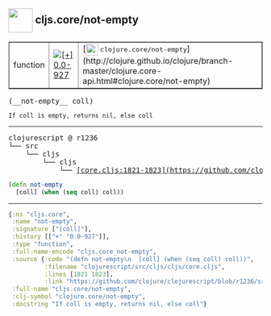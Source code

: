 ## <img width="48px" valign="middle" src="http://i.imgur.com/Hi20huC.png"> cljs.core/not-empty

 <table border="1">
<tr>
<td>function</td>
<td><a href="https://github.com/cljsinfo/api-refs/tree/0.0-927"><img valign="middle" alt="[+] 0.0-927" src="https://img.shields.io/badge/+-0.0--927-lightgrey.svg"></a> </td>
<td>
[<img height="24px" valign="middle" src="http://i.imgur.com/1GjPKvB.png"> <samp>clojure.core/not-empty</samp>](http://clojure.github.io/clojure/branch-master/clojure.core-api.html#clojure.core/not-empty)
</td>
</tr>
</table>

 <samp>
(__not-empty__ coll)<br>
</samp>

```
If coll is empty, returns nil, else coll
```

---

 <pre>
clojurescript @ r1236
└── src
    └── cljs
        └── cljs
            └── <ins>[core.cljs:1821-1823](https://github.com/clojure/clojurescript/blob/r1236/src/cljs/cljs/core.cljs#L1821-L1823)</ins>
</pre>

```clj
(defn not-empty
  [coll] (when (seq coll) coll))
```


---

```clj
{:ns "cljs.core",
 :name "not-empty",
 :signature ["[coll]"],
 :history [["+" "0.0-927"]],
 :type "function",
 :full-name-encode "cljs.core_not-empty",
 :source {:code "(defn not-empty\n  [coll] (when (seq coll) coll))",
          :filename "clojurescript/src/cljs/cljs/core.cljs",
          :lines [1821 1823],
          :link "https://github.com/clojure/clojurescript/blob/r1236/src/cljs/cljs/core.cljs#L1821-L1823"},
 :full-name "cljs.core/not-empty",
 :clj-symbol "clojure.core/not-empty",
 :docstring "If coll is empty, returns nil, else coll"}

```
